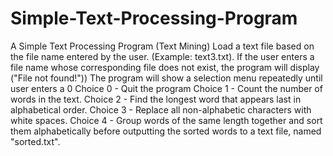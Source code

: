 # Simple-Text-Processing-Program
A Simple Text Processing Program (Text Mining)
Load a text file based on the file name entered by the user. (Example: text3.txt). 
If the user enters a file name whose corresponding file does not exist, the program will display ("File not found!"))
The program will show a selection menu repeatedly until user enters a 0
Choice 0 - Quit the program
Choice 1 - Count the number of words in the text.
Choice 2 - Find the longest word that appears last in alphabetical order.
Choice 3 - Replace all non-alphabetic characters with white spaces.
Choice 4 - Group words of the same length together and sort them alphabetically before outputting the sorted words to a text file, named "sorted.txt".
